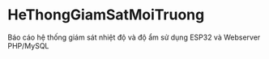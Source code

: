 # HeThongGiamSatMoiTruong
Báo cáo hệ thống giám sát nhiệt độ và độ ẩm sử dụng ESP32 và Webserver PHP/MySQL
